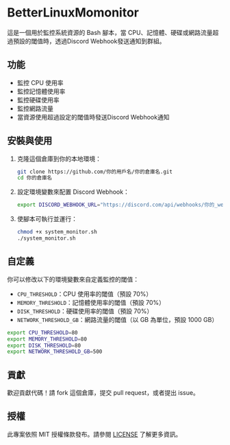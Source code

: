
# BetterLinuxMomonitor

這是一個用於監控系統資源的 Bash 腳本，當 CPU、記憶體、硬碟或網路流量超過預設的閾值時，透過Discord Webhook發送通知到群組。

## 功能

- 監控 CPU 使用率
- 監控記憶體使用率
- 監控硬碟使用率
- 監控網路流量
- 當資源使用超過設定的閾值時發送Discord Webhook通知

## 安裝與使用

1. 克隆這個倉庫到你的本地環境：
    ```bash
    git clone https://github.com/你的用戶名/你的倉庫名.git
    cd 你的倉庫名
    ```

2. 設定環境變數來配置 Discord Webhook：
    ```bash
    export DISCORD_WEBHOOK_URL="https://discord.com/api/webhooks/你的_webhook_URL"
    ```

3. 使腳本可執行並運行：
    ```bash
    chmod +x system_monitor.sh
    ./system_monitor.sh
    ```

## 自定義

你可以修改以下的環境變數來自定義監控的閾值：

- `CPU_THRESHOLD`：CPU 使用率的閾值（預設 70%）
- `MEMORY_THRESHOLD`：記憶體使用率的閾值（預設 70%）
- `DISK_THRESHOLD`：硬碟使用率的閾值（預設 70%）
- `NETWORK_THRESHOLD_GB`：網路流量的閾值（以 GB 為單位，預設 1000 GB）

```bash
export CPU_THRESHOLD=80
export MEMORY_THRESHOLD=80
export DISK_THRESHOLD=80
export NETWORK_THRESHOLD_GB=500
```

## 貢獻

歡迎貢獻代碼！請 fork 這個倉庫，提交 pull request，或者提出 issue。

## 授權

此專案依照 MIT 授權條款發布。請參閱 [LICENSE](LICENSE) 了解更多資訊。
